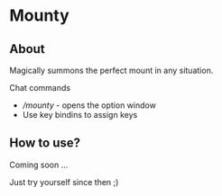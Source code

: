 # Mounty

## About

Magically summons the perfect mount in any situation.

Chat commands

- _/mounty_ - opens the option window
- Use key bindins to assign keys

## How to use?

Coming soon ...

Just try yourself since then ;)